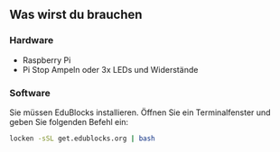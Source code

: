 ## Was wirst du brauchen

### Hardware

- Raspberry Pi
- Pi Stop Ampeln oder 3x LEDs und Widerstände

### Software

Sie müssen EduBlocks installieren. Öffnen Sie ein Terminalfenster und geben Sie folgenden Befehl ein:

```bash
locken -sSL get.edublocks.org | bash
```